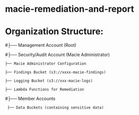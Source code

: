 # macie-remediation-and-report



# Organization Structure:

#├── Management Account (Root)

#├── Security/Audit Account (Macie Administrator)

    ├── Macie Administrator Configuration
  
    ├── Findings Bucket (s3://xxxx-macie-findings)
  
    ├── Logging Bucket (s3://xxx-macie-logs)
  
    ├── Lambda Functions for Remediation

#├── Member Accounts

     ├── Data Buckets (containing sensitive data)
